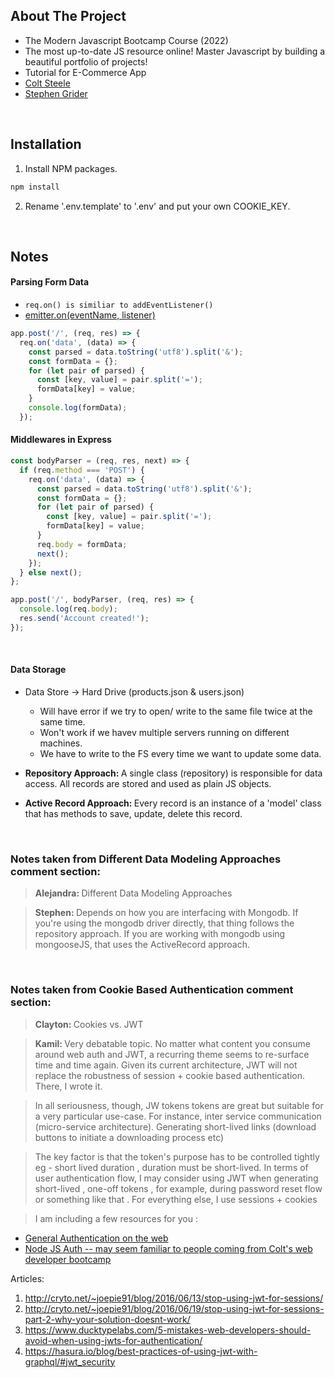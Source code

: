 ## About The Project

- The Modern Javascript Bootcamp Course (2022)
- The most up-to-date JS resource online! Master Javascript by building a beautiful portfolio of projects!
- Tutorial for E-Commerce App
- [Colt Steele](https://github.com/Colt)
- [Stephen Grider](https://github.com/StephenGrider)

&nbsp;

## Installation

1. Install NPM packages.

```sh
npm install
```

2. Rename '.env.template' to '.env' and put your own COOKIE_KEY.

&nbsp;

## Notes

#### Parsing Form Data

- <code>req.on() is similiar to addEventListener()</code>
- [emitter.on(eventName, listener)](https://nodejs.org/docs/latest/api/events.html#emitteroneventname-listener)

```js
app.post('/', (req, res) => {
  req.on('data', (data) => {
    const parsed = data.toString('utf8').split('&');
    const formData = {};
    for (let pair of parsed) {
      const [key, value] = pair.split('=');
      formData[key] = value;
    }
    console.log(formData);
  });
```

#### Middlewares in Express

```js
const bodyParser = (req, res, next) => {
  if (req.method === 'POST') {
    req.on('data', (data) => {
      const parsed = data.toString('utf8').split('&');
      const formData = {};
      for (let pair of parsed) {
        const [key, value] = pair.split('=');
        formData[key] = value;
      }
      req.body = formData;
      next();
    });
  } else next();
};

app.post('/', bodyParser, (req, res) => {
  console.log(req.body);
  res.send('Account created!');
});
```

&nbsp;

#### Data Storage

- Data Store -> Hard Drive (products.json & users.json)

  - Will have error if we try to open/ write to the same file twice at the same time.
  - Won't work if we havev multiple servers running on different machines.
  - We have to write to the FS every time we want to update some data.

- <b>Repository Approach: </b>A single class (repository) is responsible for data access. All records are stored and used as plain JS objects.
- <b>Active Record Approach: </b>Every record is an instance of a 'model' class that has methods to save, update, delete this record.

&nbsp;

### Notes taken from Different Data Modeling Approaches comment section:

> <b>Alejandra: </b>Different Data Modeling Approaches

> <b>Stephen: </b>Depends on how you are interfacing with Mongodb. If you're using the mongodb driver directly, that thing follows the repository approach. If you are working with mongodb using mongooseJS, that uses the ActiveRecord approach.

&nbsp;

### Notes taken from Cookie Based Authentication comment section:

> <b>Clayton: </b>Cookies vs. JWT

> <b>Kamil: </b>Very debatable topic. No matter what content you consume around web auth and JWT, a recurring theme seems to re-surface time and time again. Given its current architecture, JWT will not replace the robustness of session + cookie based authentication. There, I wrote it.

> In all seriousness, though, JW tokens tokens are great but suitable for a very particular use-case. For instance, inter service communication (micro-service architecture). Generating short-lived links (download buttons to initiate a downloading process etc)

> The key factor is that the token's purpose has to be controlled tightly eg - short lived duration , duration must be short-lived. In terms of user authentication flow, I may consider using JWT when generating short-lived , one-off tokens , for example, during password reset flow or something like that . For everything else, I use sessions + cookies

> I am including a few resources for you :

- [General Authentication on the web](https://www.youtube.com/watch?v=2PPSXonhIck)
- [Node JS Auth -- may seem familiar to people coming from Colt's web developer bootcamp](https://www.youtube.com/watch?v=i7of02icPyQ)

Articles:

1. http://cryto.net/~joepie91/blog/2016/06/13/stop-using-jwt-for-sessions/
2. http://cryto.net/~joepie91/blog/2016/06/19/stop-using-jwt-for-sessions-part-2-why-your-solution-doesnt-work/
3. https://www.ducktypelabs.com/5-mistakes-web-developers-should-avoid-when-using-jwts-for-authentication/
4. https://hasura.io/blog/best-practices-of-using-jwt-with-graphql/#jwt_security

&nbsp;
